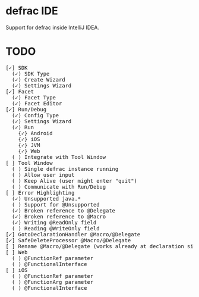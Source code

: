 defrac IDE
==========
Support for defrac inside IntelliJ IDEA.

TODO
====
<pre>
[✓] SDK
  (✓) SDK Type
  (✓) Create Wizard
  (✓) Settings Wizard
[✓] Facet
  (✓) Facet Type
  (✓) Facet Editor
[✓] Run/Debug
  (✓) Config Type
  (✓) Settings Wizard
  (✓) Run
    {✓} Android
    {✓} iOS
    {✓} JVM
    {✓} Web
  ( ) Integrate with Tool Window
[ ] Tool Window
  ( ) Single defrac instance running
  ( ) Allow user input
  ( ) Keep Alive (user might enter "quit")
  ( ) Communicate with Run/Debug
[ ] Error Highlighting
  (✓) Unsupported java.*
  ( ) Support for @Unsupported
  (✓) Broken reference to @Delegate
  (✓) Broken reference to @Macro
  (✓) Writing @ReadOnly field
  ( ) Reading @WriteOnly field
[✓] GotoDeclarationHandler @Macro/@Delegate
[✓] SafeDeleteProcessor @Macro/@Delegate
[ ] Rename @Macro/@Delegate (works already at declaration site)
[ ] Web
  ( ) @FunctionRef parameter
  ( ) @FunctionalInterface
[ ] iOS
  ( ) @FunctionRef parameter
  ( ) @FunctionArg parameter
  ( ) @FunctionalInterface
</pre>
